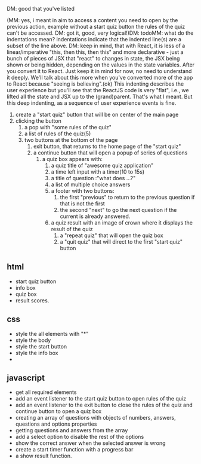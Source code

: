 DM: good that you've listed

(MM: yes, i meant in aim to access a content you need to open by the previous action, example without a start quiz button the rules of the quiz can't be accessed. DM: got it, good, very logical!)DM: todoMM: what do the indentations mean? indentations indicate that the indented line(s) are a subset of the line above. DM: keep in mind, that with React, it is less of a linear/imperative "this, then this, then this" and more declarative - just a bunch of pieces of JSX that "react" to changes in state, the JSX being shown or being hidden, depending on the values in the state variables. After you convert it to React. Just keep it in mind for now, no need to understand it deeply. We'll talk about this more when you've converted more of the app to React because "seeing is believing".(ok) This indenting describes the user experience but you'll see that the ReactJS code is very "flat", i.e., we lifted all the state and JSX up to the (grand)parent. That's what I meant. But this deep indenting, as a sequence of user experience events is fine. 
1. create a "start quiz" button that will be on center of the main page
2. clicking the button
   1. a pop with "some rules of the quiz"
   2. a list of rules of the quiz(5)
   3. two buttons at the bottom of the page
      1. exit button, that returns to the home page of the "start quiz"
      2. a continue button that will open a popup of series of questions
         1. a quiz box appears with:
            1. a quiz title of "awesome quiz application"
            2. a time left input with a timer(10 to 15s)
            3. a title of question :"what does ...?"
            4. a list of multiple choice answers
            5. a footer with two buttons:
               1. the first "previous" to return to the previous question if that is not the first
               2. the second "next" to go the next question if the current is already answered.
            6. a quiz result with an image of crown where it displays the result of the quiz
               1. a "repeat quiz" that will open the quiz box
               2. a "quit quiz" that will direct to the first "start quiz" button
## html
* start quiz button
* info box
* quiz box
* result scores.

## css
* style the all elements with "*"
* style the body
* style the start button
* style the info box
* 

## javascript
* get all required elements
* add an event listener to the start quiz button to open rules of the quiz
* add an event listener to the exit button to close the rules of the quiz and continue button to open a quiz box
* creating an array of questions with objects of numbers, answers, questions and options properties
* getting questions and answers from the array
* add a select option to disable the rest of the options
* show the correct answer when the selected answer is wrong
* create a start timer function with a progress bar
* a show result function.